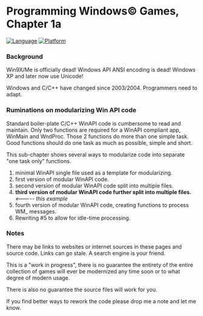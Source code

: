 # Programming Windows© Games, Chapter 1a

[![Language](https://img.shields.io/badge/Language%20-C++-blue.svg)](https://github.com/GeorgePimpleton/Win32-games/)
[![Platform](https://img.shields.io/badge/Platform%20-Win32-blue.svg)](https://github.com/GeorgePimpleton/Win32-games/)

### Background

Win9X/Me is officially dead!  Windows API ANSI encoding is dead!  Windows XP and later now use Unicode!

Windows and C/C++ have changed since 2003/2004.  Programmers need to adapt.

### Ruminations on modularizing Win API code

Standard boiler-plate C/C++ WinAPI code is cumbersome to read and maintain.  Only two functions are required for a WinAPI compliant app, WinMain and WndProc. Those 2 functions do more than one simple task. Good functions should do one task as much as possible, simple and short.

This sub-chapter shows several ways to modularize code into separate "one task only" functions.

1. minimal WinAPI single file used as a template for modularizing.
2. first version of modular WinAPI code.
3. second version of modular WinAPI code split into multiple files.
4. **third version of modular WinAPI code further split into multiple files.** *<----- this example*
5. fourth version of modular WinAPI code, creating functions to process WM_ messages.
6. Rewriting #5 to allow for idle-time processing.

### Notes

There may be links to websites or internet sources in these pages and source code. Links can go stale. A search engine is your friend.

This is a "work in progress", there is no guarantee the entirety of the entire collection of games will ever be modernized any time soon or to what degree of modern usage.

There is also no guarantee the source files will work for you.

If you find better ways to rework the code please drop me a note and let me know.
